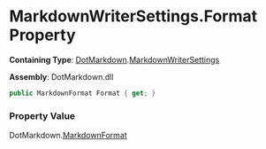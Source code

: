 # MarkdownWriterSettings\.Format Property

**Containing Type**: [DotMarkdown](../../README.md)\.[MarkdownWriterSettings](../README.md)

**Assembly**: DotMarkdown\.dll

```csharp
public MarkdownFormat Format { get; }
```

### Property Value

DotMarkdown\.[MarkdownFormat](../../MarkdownFormat/README.md)

